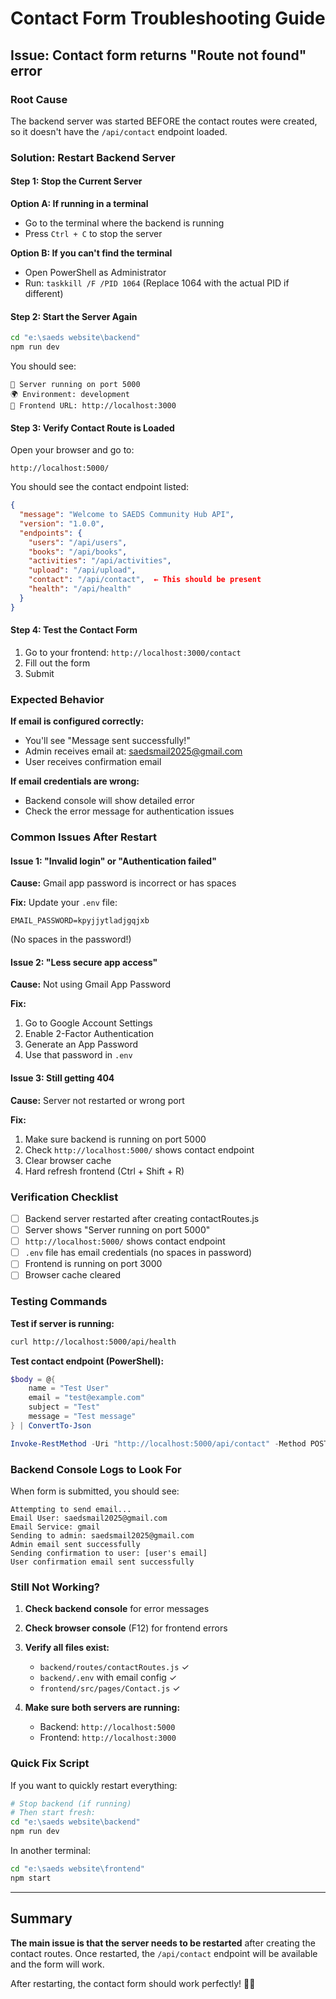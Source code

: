 # Contact Form Troubleshooting Guide

## Issue: Contact form returns "Route not found" error

### Root Cause
The backend server was started BEFORE the contact routes were created, so it doesn't have the `/api/contact` endpoint loaded.

### Solution: Restart Backend Server

#### Step 1: Stop the Current Server

**Option A: If running in a terminal**
- Go to the terminal where the backend is running
- Press `Ctrl + C` to stop the server

**Option B: If you can't find the terminal**
- Open PowerShell as Administrator
- Run: `taskkill /F /PID 1064`
  (Replace 1064 with the actual PID if different)

#### Step 2: Start the Server Again

```bash
cd "e:\saeds website\backend"
npm run dev
```

You should see:
```
🚀 Server running on port 5000
🌍 Environment: development
🔗 Frontend URL: http://localhost:3000
```

#### Step 3: Verify Contact Route is Loaded

Open your browser and go to:
```
http://localhost:5000/
```

You should see the contact endpoint listed:
```json
{
  "message": "Welcome to SAEDS Community Hub API",
  "version": "1.0.0",
  "endpoints": {
    "users": "/api/users",
    "books": "/api/books",
    "activities": "/api/activities",
    "upload": "/api/upload",
    "contact": "/api/contact",  ← This should be present
    "health": "/api/health"
  }
}
```

#### Step 4: Test the Contact Form

1. Go to your frontend: `http://localhost:3000/contact`
2. Fill out the form
3. Submit

### Expected Behavior

**If email is configured correctly:**
- You'll see "Message sent successfully!"
- Admin receives email at: saedsmail2025@gmail.com
- User receives confirmation email

**If email credentials are wrong:**
- Backend console will show detailed error
- Check the error message for authentication issues

### Common Issues After Restart

#### Issue 1: "Invalid login" or "Authentication failed"

**Cause:** Gmail app password is incorrect or has spaces

**Fix:** Update your `.env` file:
```env
EMAIL_PASSWORD=kpyjjytladjgqjxb
```
(No spaces in the password!)

#### Issue 2: "Less secure app access"

**Cause:** Not using Gmail App Password

**Fix:**
1. Go to Google Account Settings
2. Enable 2-Factor Authentication
3. Generate an App Password
4. Use that password in `.env`

#### Issue 3: Still getting 404

**Cause:** Server not restarted or wrong port

**Fix:**
1. Make sure backend is running on port 5000
2. Check `http://localhost:5000/` shows contact endpoint
3. Clear browser cache
4. Hard refresh frontend (Ctrl + Shift + R)

### Verification Checklist

- [ ] Backend server restarted after creating contactRoutes.js
- [ ] Server shows "Server running on port 5000"
- [ ] `http://localhost:5000/` shows contact endpoint
- [ ] `.env` file has email credentials (no spaces in password)
- [ ] Frontend is running on port 3000
- [ ] Browser cache cleared

### Testing Commands

**Test if server is running:**
```bash
curl http://localhost:5000/api/health
```

**Test contact endpoint (PowerShell):**
```powershell
$body = @{
    name = "Test User"
    email = "test@example.com"
    subject = "Test"
    message = "Test message"
} | ConvertTo-Json

Invoke-RestMethod -Uri "http://localhost:5000/api/contact" -Method POST -Body $body -ContentType "application/json"
```

### Backend Console Logs to Look For

When form is submitted, you should see:
```
Attempting to send email...
Email User: saedsmail2025@gmail.com
Email Service: gmail
Sending to admin: saedsmail2025@gmail.com
Admin email sent successfully
Sending confirmation to user: [user's email]
User confirmation email sent successfully
```

### Still Not Working?

1. **Check backend console** for error messages
2. **Check browser console** (F12) for frontend errors
3. **Verify all files exist:**
   - `backend/routes/contactRoutes.js` ✓
   - `backend/.env` with email config ✓
   - `frontend/src/pages/Contact.js` ✓

4. **Make sure both servers are running:**
   - Backend: `http://localhost:5000`
   - Frontend: `http://localhost:3000`

### Quick Fix Script

If you want to quickly restart everything:

```bash
# Stop backend (if running)
# Then start fresh:
cd "e:\saeds website\backend"
npm run dev
```

In another terminal:
```bash
cd "e:\saeds website\frontend"
npm start
```

---

## Summary

**The main issue is that the server needs to be restarted** after creating the contact routes. Once restarted, the `/api/contact` endpoint will be available and the form will work.

After restarting, the contact form should work perfectly! 📧✅
